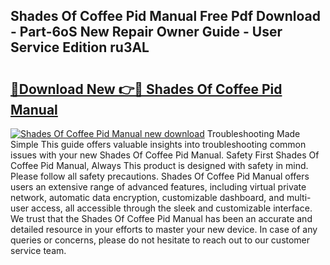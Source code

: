 ## Shades Of Coffee Pid Manual Free Pdf Download - Part-6oS New Repair Owner Guide - User Service Edition ru3AL

# <h2><a href="http://bc9787.oget.top/?id=Shades+Of+Coffee+Pid+Manual">🔗Download New 👉🔴 Shades Of Coffee Pid Manual</a></h2>

[![Shades Of Coffee Pid Manual new download](https://i.imgur.com/5g1atiW.png)](http://bc9787.oget.top/?id=Shades+Of+Coffee+Pid+Manual)
Troubleshooting Made Simple This guide offers valuable insights into troubleshooting common issues with your new Shades Of Coffee Pid Manual. Safety First Shades Of Coffee Pid Manual, Always This product is designed with safety in mind. Please follow all safety precautions. Shades Of Coffee Pid Manual offers users an extensive range of advanced features, including virtual private network, automatic data encryption, customizable dashboard, and multi-user access, all accessible through the sleek and customizable interface. We trust that the Shades Of Coffee Pid Manual has been an accurate and detailed resource in your efforts to master your new device. In case of any queries or concerns, please do not hesitate to reach out to our customer service team.
